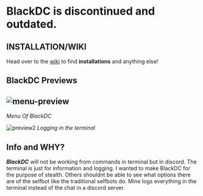 # BlackDC is discontinued and outdated.

## INSTALLATION/WIKI
Head over to the [wiki](https://github.com/DrkTheDon/BlackDC/wiki) to find **installations** and anything else! 

## BlackDC Previews
![menu-preview](https://user-images.githubusercontent.com/74876947/156923538-699916ed-c902-4544-b066-362d4afb9489.png)
----------------------------------------------------------------------------------------------------------------------
*Menu Of BlackDC*

![preview2](https://user-images.githubusercontent.com/74876947/159160868-e2bd5fac-67b6-46fd-93ed-eb68eee2dcf0.png)
*Logging in the terminal*


## Info and WHY?
***BlackDC*** will not be working from commands in terminal but in discord. The terminal is just for information and logging. I wanted to make BlackDC for the purpose of stealth. Others shouldnt be able to see what options there are of the selfbot like the traditional selfbots do. Mine logs everything in the terminal instead of the chat in a discord server.

